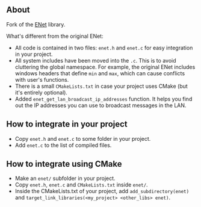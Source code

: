## About

Fork of the [ENet](https://github.com/lsalzman/enet) library.

What's different from the original ENet:
- All code is contained in two files: `enet.h` and `enet.c` for easy integration in your project.
- All system includes have been moved into the `.c`. This is to avoid cluttering the global namespace. For example, the original ENet includes windows headers that define `min` and `max`, which can cause conflicts with user's functions.
- There is a small `CMakeLists.txt` in case your project uses CMake (but it's entirely optional).
- Added `enet_get_lan_broadcast_ip_addresses` function. It helps you find out the IP addresses you can use to broadcast messages in the LAN.

## How to integrate in your project

- Copy `enet.h` and `enet.c` to some folder in your project.
- Add `enet.c` to the list of compiled files.

## How to integrate using CMake

- Make an `enet/` subfolder in your project.
- Copy `enet.h`, `enet.c` and `CMakeLists.txt` inside `enet/`.
- Inside the CMakeLists.txt of your project, add `add_subdirectory(enet)` and `target_link_libraries(<my_project> <other_libs> enet)`.
